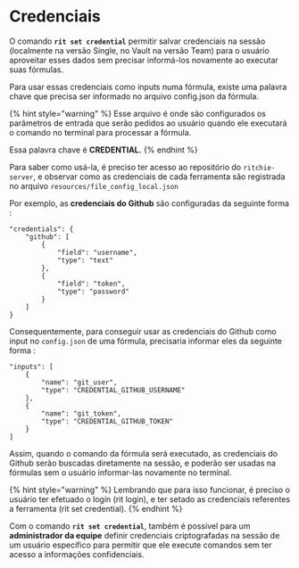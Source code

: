 # Credenciais

O comando **`rit set credential`** permitir salvar credenciais na sessão \(localmente na versão Single, no Vault na versão Team\) para o usuário aproveitar esses dados sem precisar informá-los novamente ao executar suas fórmulas.

Para usar essas credenciais como inputs numa fórmula, existe uma palavra chave que precisa ser informado no arquivo config.json da fórmula. 

{% hint style="warning" %}
Esse arquivo é onde são configurados os parâmetros de entrada que serão pedidos ao usuário quando ele executará o comando no terminal para processar a fórmula.

Essa palavra chave é **CREDENTIAL.**
{% endhint %}

Para saber como usá-la, é preciso ter acesso ao repositório do `ritchie-server`, e observar como as credenciais de cada ferramenta são registrada no arquivo `resources/file_config_local.json`

Por exemplo, as **credenciais do Github** são configuradas da seguinte forma :

```text
"credentials": { 
    "github": [ 
        { 
            "field": "username", 
            "type": "text" 
        },
        { 
            "field": "token", 
            "type": "password" 
        }  
    ] 
}
```

Consequentemente, para conseguir usar as credenciais do Github como input no `config.json` de uma fórmula, precisaria informar eles da seguinte forma :

```text
"inputs": [ 
    { 
        "name": "git_user", 
        "type": "CREDENTIAL_GITHUB_USERNAME" 
    },
    { 
        "name": "git_token", 
        "type": "CREDENTIAL_GITHUB_TOKEN"
    } 
]
```

Assim, quando o comando da fórmula será executado, as credenciais do Github serão buscadas diretamente na sessão, e poderão ser usadas na fórmulas sem o usuário informar-las novamente no terminal.

{% hint style="warning" %}
Lembrando que para isso funcionar, é preciso o usuário ter efetuado o login \(rit login\), e ter setado as credenciais referentes a ferramenta \(rit set credential\).
{% endhint %}

Com o comando **`rit set credential`**, também é possível para um **administrador da equipe** definir credenciais criptografadas na sessão de um usuário específico para permitir que ele execute comandos sem ter acesso a informações confidenciais.

